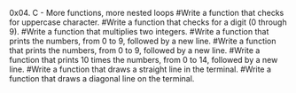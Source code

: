 0x04. C - More functions, more nested loops
#Write a function that checks for uppercase character.
#Write a function that checks for a digit (0 through 9).
#Write a function that multiplies two integers.
#Write a function that prints the numbers, from 0 to 9, followed by a new line.
#Write a function that prints the numbers, from 0 to 9, followed by a new line.
#Write a function that prints 10 times the numbers, from 0 to 14, followed by a new line.
#Write a function that draws a straight line in the terminal.
#Write a function that draws a diagonal line on the terminal.
